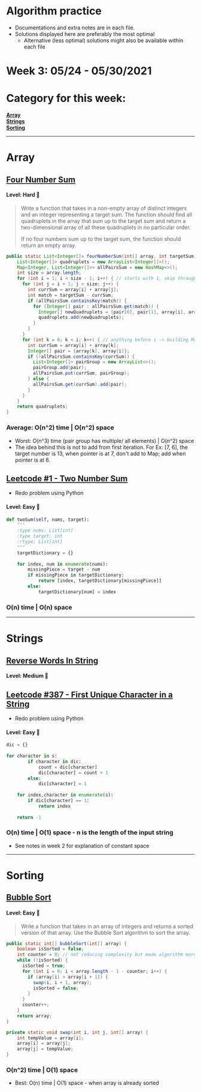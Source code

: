 # Algorithm practice

* Documentations and extra notes are in each file.
* Solutions displayed here are preferably the most optimal
    * Alternative (less optimal) solutions might also be available within each 
    file

# Week 3: 05/24 - 05/30/2021

# Category for this week: 
**[Array](#array)**<br>
**[Strings](#strings)**<br>
**[Sorting](#sorting)**<br>


---

# Array

## [Four Number Sum](Arrays/src/main/java/FourNumSum.java)

#### Level: Hard 📕

> Write a function that takes in a non-empty array of distinct integers and an integer representing a target sum. The function should find all quadruplets in the array that sum up to the target sum and return a two-dimensional array of all these quadruplets in no particular order.
>
> If no four numbers sum up to the target sum, the function should return an empty array.

```java
public static List<Integer[]> fourNumberSum(int[] array, int targetSum) {
    List<Integer[]> quadruplets = new ArrayList<Integer[]>();
    Map<Integer, List<Integer[]>> allPairsSum = new HashMap<>();
    int size = array.length;
    for (int i = 1; i < size - 1; i++) { // starts with 1, skip through 1st iteration
      for (int j = i + 1; j < size; j++) {
        int currSum = array[i] + array[j];
        int match = targetSum - currSum;
        if (allPairsSum.containsKey(match)) {
          for (Integer[] pair : allPairsSum.get(match)) {
            Integer[] newQuadruplets = {pair[0], pair[1], array[i], array[j]};
            quadruplets.add(newQuadruplets);
          }
        }
      }
      for (int k = 0; k < i; k++) { // anything before i -> building Map steps
        int currSum = array[i] + array[k];
        Integer[] pair = {array[k], array[i]};
        if (!allPairsSum.containsKey(currSum)) {
          List<Integer[]> pairGroup = new ArrayList<>();
          pairGroup.add(pair);
          allPairsSum.put(currSum, pairGroup);
        } else {
          allPairsSum.get(currSum).add(pair);
        }
      }
    }
    return quadruplets;
}
```
### Average: O(n^2) time | O(n^2) space
* Worst: O(n^3) time (pair group has multiple/ all elements) | O(n^2) space
* The idea behind this is not to add from first iteration. For Ex: [7, 6], the
target number is 13, when pointer is at 7, don't add to Map; add when pointer is
at 6.

## [Leetcode #1 - Two Number Sum](https://leetcode.com/problems/two-sum/)
* Redo problem using Python

#### Level: Easy 📗

```python
def twoSum(self, nums, target):
    """
    :type nums: List[int]
    :type target: int
    :rtype: List[int]
    """
    targetDictionary = {}
    
    for index, num in enumerate(nums):
        missingPiece = target - num
        if missingPiece in targetDictionary:
            return [index, targetDictionary[missingPiece]]
        else:
            targetDictionary[num] = index
```

### O(n) time | O(n) space

---

# Strings

## [Reverse Words In String](Strings/src/main/java/ReverseWordsInString.java)

#### Level: Medium 📘

## [Leetcode #387 - First Unique Character in a String](https://leetcode.com/problems/first-unique-character-in-a-string/)
* Redo problem using Python

#### Level: Easy 📗

```python
dic = {}
        
for character in s:
        if character in dic:
            count = dic[character]
            dic[character] = count + 1
        else:
            dic[character] = 1
            
    for index,character in enumerate(s):
        if dic[character] == 1:
            return index
    
    return -1
```

### O(n) time | O(1) space - n is the length of the input string
* See notes in week 2 for explanation of constant space

---

# Sorting

## [Bubble Sort](Sortings/src/main/java/BubbleSort.java)

#### Level: Easy 📗

> Write a function that takes in an array of integers and returns a sorted version of that array. Use the Bubble Sort algorithm to sort the array.

```java
public static int[] bubbleSort(int[] array) {
    boolean isSorted = false;
    int counter = 0; // not reducing complexity but made algorithm more efficient
    while (!isSorted) {
      isSorted = true;
      for (int i = 0; i < array.length - 1 - counter; i++) {
        if (array[i] > array[i + 1]) {
          swap(i, i + 1, array);
          isSorted = false;
        }
      }
      counter++;
    }
    return array;
}

private static void swap(int i, int j, int[] array) {
    int tempValue = array[i];
    array[i] = array[j];
    array[j] = tempValue;
}
```

### O(n^2) time | O(1) space
* Best: O(n) time | O(1) space - when array is already sorted